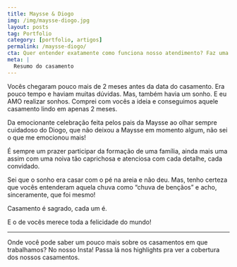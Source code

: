 ```yaml
---
title: Maysse & Diogo
img: /img/maysse-diogo.jpg
layout: posts
tag: Portfolio
category: [portfolio, artigos]
permalink: /maysse-diogo/
cta: Quer entender exatamente como funciona nosso atendimento? Faz uma pergunta pra gente!
meta: |
  Resumo do casamento
---
```


Vocês chegaram pouco mais de 2 meses antes da data do casamento. Era pouco tempo e haviam muitas dúvidas. Mas, também havia um sonho. E eu AMO realizar sonhos. Comprei com vocês a ideia e conseguimos aquele casamento lindo em apenas 2 meses.

Da emocionante celebração feita pelos pais da Maysse ao olhar sempre cuidadoso do Diogo, que não deixou a Maysse em momento algum, não sei o que me emocionou mais!

É sempre um prazer participar da formação de uma família, ainda mais uma assim com uma noiva tão caprichosa e atenciosa com cada detalhe, cada convidado.

Sei que o sonho era casar com o pé na areia e não deu. Mas, tenho certeza que vocês entenderam aquela chuva como “chuva de bençãos” e acho, sinceramente, que foi mesmo!

Casamento é sagrado, cada um é. 

E o de vocês merece toda a felicidade do mundo!

***

Onde você pode saber um pouco mais sobre os casamentos em que trabalhamos? No nosso Insta! Passa lá nos highlights pra ver a cobertura dos nossos casamentos.
